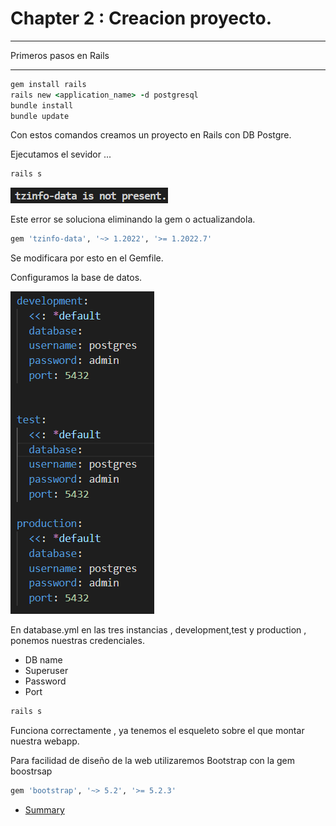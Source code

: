 # Chapter 2 : Creacion proyecto.

---
Primeros pasos en Rails

---

```ruby
gem install rails
rails new <application_name> -d postgresql
bundle install
bundle update
```

Con estos comandos creamos un proyecto en Rails con DB Postgre.

Ejecutamos el sevidor ...

```ruby
rails s
```
![gem tzinfo-data error](/src/image/error1.png)

Este error se soluciona eliminando la gem o actualizandola.


```ruby
gem 'tzinfo-data', '~> 1.2022', '>= 1.2022.7'
```
Se modificara por esto en el Gemfile.

Configuramos la base de datos.

![Postgre](/src/image/configDB.png)

En database.yml en las tres instancias , development,test y production , ponemos nuestras credenciales.

- DB name
- Superuser
- Password
- Port

```ruby
rails s
```

Funciona correctamente , ya tenemos el esqueleto sobre el que montar nuestra webapp.

Para facilidad de diseño de la web utilizaremos Bootstrap con la gem boostrsap

```ruby
gem 'bootstrap', '~> 5.2', '>= 5.2.3'
```

- [Summary ](./SUMMARY.md)